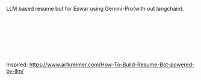 LLM based resume bot for Eswar using Gemini-Pro(with out langchain).
</br>
</br>
</br>
</br>
</br>
</br>
</br>
</br>







Inspired: https://www.artkreimer.com/How-To-Build-Resume-Bot-powered-by-llm/
